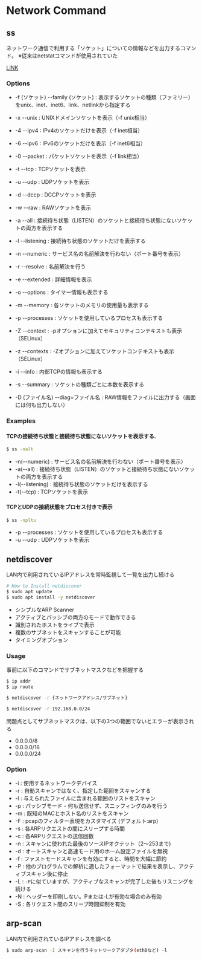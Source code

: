 # Network Command

## ss

ネットワーク通信で利用する「ソケット」についての情報などを出力するコマンド。
※従来はnetstatコマンドが使用されていた

[LINK](https://atmarkit.itmedia.co.jp/ait/articles/1710/06/news014.html)

### Options

- -f (ソケット) --family (ソケット) : 表示するソケットの種類（ファミリー）をunix、inet、inet6、link、netlinkから指定する
- -x --unix : UNIXドメインソケットを表示（-f unix相当）
- -4 --ipv4 : IPv4のソケットだけを表示（-f inet相当）
- -6 --ipv6 : IPv6のソケットだけを表示（-f inet6相当）
- -0 --packet : パケットソケットを表示（-f link相当）
- -t --tcp : TCPソケットを表示
- -u --udp : UDPソケットを表示
- -d --dccp : DCCPソケットを表示
- -w --raw : RAWソケットを表示
- -a --all : 接続待ち状態（LISTEN）のソケットと接続待ち状態にないソケットの両方を表示する
- -l --listening : 接続待ち状態のソケットだけを表示する


- -n --numeric : サービス名の名前解決を行わない（ポート番号を表示）
- -r --resolve : 名前解決を行う
- -e --extended : 詳細情報を表示
- -o --options : タイマー情報も表示する
- -m --memory : 各ソケットのメモリの使用量も表示する
- -p --processes : ソケットを使用しているプロセスも表示する
- -Z --context : -pオプションに加えてセキュリティコンテキストも表示（SELinux）
- -z --contexts : -Zオプションに加えてソケットコンテキストも表示（SELinux）
- -i --info : 内部TCPの情報も表示する
- -s --summary : ソケットの種類ごとに本数を表示する
- -D (ファイル名) --diag=ファイル名 : RAW情報をファイルに出力する（画面には何も出力しない）

### Examples

#### TCPの接続待ち状態と接続待ち状態にないソケットを表示する.

```bash
$ ss -nalt
```

- -n(--numeric) : サービス名の名前解決を行わない（ポート番号を表示）
- -a(--all) : 接続待ち状態（LISTEN）のソケットと接続待ち状態にないソケットの両方を表示する
- -l(--listening) : 接続待ち状態のソケットだけを表示する
- -t(--tcp) : TCPソケットを表示

#### TCPとUDPの接続状態をプロセス付きで表示

```bash
$ ss -npltu
```

- -p --processes : ソケットを使用しているプロセスも表示する
- -u --udp : UDPソケットを表示

## netdiscover

LAN内で利用されているIPアドレスを常時監視して一覧を出力し続ける

```bash
# How to Install netdiscover
$ sudo apt update
$ sudo apt install -y netdiscover
```

- シンプルなARP Scanner
- アクティブとパッシブの両方のモードで動作できる
- 識別されたホストをライブで表示
- 複数のサブネットをスキャンすることが可能
- タイミングオプション

### Usage

事前に以下のコマンドでサブネットマスクなどを把握する

```bash
$ ip addr
$ ip route
```

```bash
$ netdiscover -r {ネットワークアドレス/サブネット}

$ netdiscover -r 192.168.0.0/24
```

問題点としてサブネットマスクは、以下の3つの範囲でないとエラーが表示される

- 0.0.0.0/8
- 0.0.0.0/16
- 0.0.0.0/24

### Option

- -i : 使用するネットワークデバイス
- -r : 自動スキャンではなく、指定した範囲をスキャンする
- -l : 与えられたファイルに含まれる範囲のリストをスキャン
- -p : パッシブモード - 何も送信せず、スニッフィングのみを行う
- -m : 既知のMACとホスト名のリストをスキャン
- -F : pcapのフィルター表現をカスタマイズ (デフォルト:arp)
- -s : 各ARPリクエストの間にスリープする時間
- -c : 各ARPリクエストの送信回数
- -n : スキャンに使われた最後のソースIPオクテット（2～253まで)
- -d : オートスキャンと高速モード用のホーム設定ファイルを無視
- -f : ファストモードスキャンを有効にすると、時間を大幅に節約
- -P : 他のプログラムでの解析に適したフォーマットで結果を表示し、アクティブスキャン後に停止
- -L : `-P`に似ていますが、アクティブなスキャンが完了した後もリスニングを続ける
- -N : ヘッダーを印刷しない。Pまたは-Lが有効な場合のみ有効
- -S : 各リクエスト間のスリープ時間抑制を有効

## arp-scan

LAN内で利用されているIPアドレスを調べる

```bash
$ sudo arp-scan -I スキャンを行うネットワークアダプタ(eth0など) -l
```
